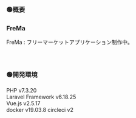 ### 🟢概要  
### FreMa  
FreMa : フリーマーケットアプリケーション制作中。  
　  
　  
### 🟢開発環境  
PHP  v7.3.20  
Laravel Framework  v6.18.25  
Vue.js  v2.5.17  
docker  v19.03.8
circleci  v2
